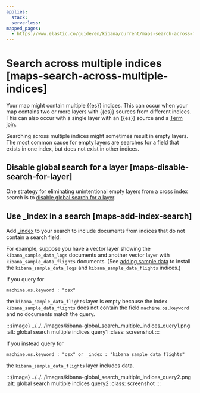 ```yaml
---
applies:
  stack:
  serverless:
mapped_pages:
  - https://www.elastic.co/guide/en/kibana/current/maps-search-across-multiple-indices.html
---
```


# Search across multiple indices [maps-search-across-multiple-indices]

Your map might contain multiple {{es}} indices. This can occur when your map contains two or more layers with {{es}} sources from different indices. This can also occur with a single layer with an {{es}} source and a [Term join](terms-join.md).

Searching across multiple indices might sometimes result in empty layers. The most common cause for empty layers are searches for a field that exists in one index, but does not exist in other indices.


## Disable global search for a layer [maps-disable-search-for-layer]

One strategy for eliminating unintentional empty layers from a cross index search is to [disable global search for a layer](maps-search.md#maps-narrow-layer-by-global-search).


## Use _index in a search [maps-add-index-search]

Add [_index](https://www.elastic.co/guide/en/elasticsearch/reference/current/mapping-index-field.html) to your search to include documents from indices that do not contain a search field.

For example, suppose you have a vector layer showing the `kibana_sample_data_logs` documents and another vector layer with `kibana_sample_data_flights` documents. (See [adding sample data](https://www.elastic.co/guide/en/kibana/current/get-started.html) to install the `kibana_sample_data_logs` and `kibana_sample_data_flights` indices.)

If you query for

```
machine.os.keyword : "osx"
```

the `kibana_sample_data_flights` layer is empty because the index `kibana_sample_data_flights` does not contain the field `machine.os.keyword` and no documents match the query.

:::{image} ../../../images/kibana-global_search_multiple_indices_query1.png
:alt: global search multiple indices query1
:class: screenshot
:::

If you instead query for

```
machine.os.keyword : "osx" or _index : "kibana_sample_data_flights"
```

the `kibana_sample_data_flights` layer includes data.

:::{image} ../../../images/kibana-global_search_multiple_indices_query2.png
:alt: global search multiple indices query2
:class: screenshot
:::


